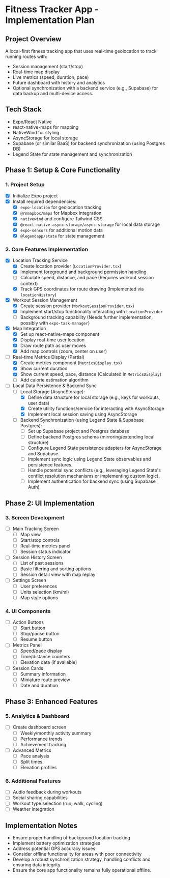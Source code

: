 # Fitness Tracker App - Implementation Plan

## Project Overview
A local-first fitness tracking app that uses real-time geolocation to track running routes with:
- Session management (start/stop)
- Real-time map display 
- Live metrics (speed, duration, pace)
- Future dashboard with history and analytics
- Optional synchronization with a backend service (e.g., Supabase) for data backup and multi-device access.

## Tech Stack
- Expo/React Native
- react-native-maps for mapping
- NativeWind for styling
- AsyncStorage for local storage
- Supabase (or similar BaaS) for backend synchronization (using Postgres DB)
- Legend State for state management and synchronization

## Phase 1: Setup & Core Functionality

### 1. Project Setup
- [x] Initialize Expo project
- [x] Install required dependencies:
  - [x] `expo-location` for geolocation tracking
  - [x] `@rnmapbox/maps` for Mapbox integration
  - [x] `nativewind` and configure Tailwind CSS
  - [x] `@react-native-async-storage/async-storage` for local data storage
  - [x] `expo-sensors` for additional motion data
  - [x] `@legendapp/state` for state management

### 2. Core Features Implementation
- [x] Location Tracking Service
  - [x] Create location provider (`LocationProvider.tsx`)
  - [x] Implement foreground and background permission handling
  - [ ] Calculate speed, distance, and pace (Requires workout session context)
  - [x] Track GPS coordinates for route drawing (Implemented via `locationHistory`)

- [x] Workout Session Management
  - [x] Create session provider (`WorkoutSessionProvider.tsx`)
  - [x] Implement start/stop functionality interacting with `LocationProvider`
  - [ ] Background tracking capability (Needs further implementation, possibly with `expo-task-manager`)

- [x] Map Integration
  - [x] Set up react-native-maps component
  - [x] Display real-time user location
  - [x] Draw route path as user moves
  - [x] Add map controls (zoom, center on user)

- [ ] Real-time Metrics Display (Partial)
  - [x] Create metrics component (`MetricsDisplay.tsx`)
  - [x] Show current duration
  - [x] Show current speed, pace, distance (Calculated in `MetricsDisplay`)
  - [ ] Add calorie estimation algorithm

- [ ] Local Data Persistence & Backend Sync
  - [ ] Local Storage (AsyncStorage):
    - [x] Define data structure for local storage (e.g., keys for workouts, user data)
    - [x] Create utility functions/service for interacting with AsyncStorage
    - [x] Implement local session saving using AsyncStorage
  - [ ] Backend Synchronization (using Legend State & Supabase Postgres):
    - [ ] Set up Supabase project and Postgres database
    - [ ] Define backend Postgres schema (mirroring/extending local structure)
    - [ ] Configure Legend State persistence adapters for AsyncStorage and Supabase.
    - [ ] Implement sync logic using Legend State observables and persistence features.
    - [ ] Handle potential sync conflicts (e.g., leveraging Legend State's conflict resolution mechanisms or implementing custom logic).
    - [ ] Implement authentication for backend sync (using Supabase Auth)

## Phase 2: UI Implementation

### 3. Screen Development
- [ ] Main Tracking Screen
  - [ ] Map view
  - [ ] Start/stop controls
  - [ ] Real-time metrics panel
  - [ ] Session status indicator

- [ ] Session History Screen
  - [ ] List of past sessions
  - [ ] Basic filtering and sorting options
  - [ ] Session detail view with map replay

- [ ] Settings Screen
  - [ ] User preferences
  - [ ] Units selection (km/mi)
  - [ ] Map style options

### 4. UI Components
- [ ] Action Buttons
  - [ ] Start button
  - [ ] Stop/pause button
  - [ ] Resume button

- [ ] Metrics Panel
  - [ ] Speed/pace display
  - [ ] Time/distance counters
  - [ ] Elevation data (if available)

- [ ] Session Cards
  - [ ] Summary information
  - [ ] Miniature route preview
  - [ ] Date and duration

## Phase 3: Enhanced Features

### 5. Analytics & Dashboard
- [ ] Create dashboard screen
  - [ ] Weekly/monthly activity summary
  - [ ] Performance trends
  - [ ] Achievement tracking

- [ ] Advanced Metrics
  - [ ] Pace analysis
  - [ ] Split times
  - [ ] Elevation profiles

### 6. Additional Features
- [ ] Audio feedback during workouts
- [ ] Social sharing capabilities
- [ ] Workout type selection (run, walk, cycling)
- [ ] Weather integration

## Implementation Notes

- Ensure proper handling of background location tracking
- Implement battery optimization strategies
- Address potential GPS accuracy issues
- Consider offline functionality for areas with poor connectivity
- Develop a robust synchronization strategy, handling conflicts and ensuring data integrity.
- Ensure the core app functionality remains fully operational offline.
